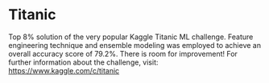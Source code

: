 # Titanic

Top 8% solution of the very popular Kaggle Titanic ML challenge. Feature engineering technique and ensemble modeling was employed to achieve an overall accuracy score of 79.2%. There is room for improvement! For further information about the challenge, visit: https://www.kaggle.com/c/titanic
